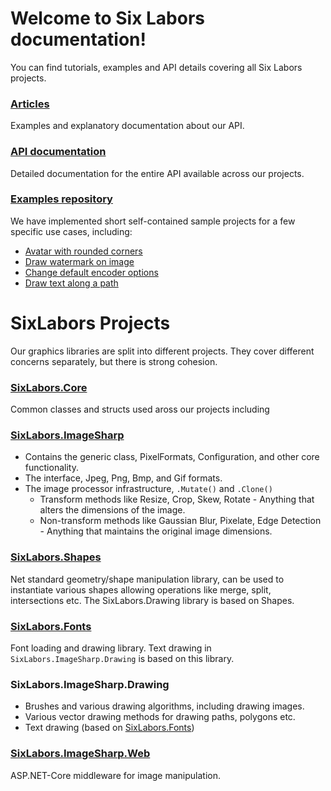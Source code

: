 # Welcome to Six Labors documentation!

You can find tutorials, examples and API details covering all Six Labors projects.

### [Articles](articles/intro.md)
Examples and explanatory documentation about our API.

### [API documentation](api/index.md)
Detailed documentation for the entire API available across our projects.

### [Examples repository](https://github.com/SixLabors/Samples)
We have implemented short self-contained sample projects for a few specific use cases, including:
- [Avatar with rounded corners](https://github.com/SixLabors/Samples/tree/master/ImageSharp/AvatarWithRoundedCorner)
- [Draw watermark on image](https://github.com/SixLabors/Samples/tree/master/ImageSharp/DrawWaterMarkOnImage)
- [Change default encoder options](https://github.com/SixLabors/Samples/tree/master/ImageSharp/ChangeDefaultEncoderOptions)
- [Draw text along a path](https://github.com/SixLabors/Samples/tree/master/ImageSharp/DrawingTextAlongAPath)

# SixLabors Projects
Our graphics libraries are split into different projects. They cover different concerns separately, but there is strong cohesion.

### [SixLabors.Core](https://github.com/SixLabors/Core)
Common classes and structs used aross our projects including [](xref:SixLabors.Primitives)

### [SixLabors.ImageSharp](https://github.com/SixLabors/ImageSharp)
- Contains the generic [](xref:SixLabirs.Image`1?displayProperty=name) class, PixelFormats, Configuration, and other core functionality.
- The [](xref:SixLabors.ImageSharp.Formats.IImageFormat?displayProperty=name) interface, Jpeg, Png, Bmp, and Gif formats.
- The image processor infrastructure, `.Mutate()` and `.Clone()`
  - Transform methods like Resize, Crop, Skew, Rotate - Anything that alters the dimensions of the image.
  - Non-transform methods like Gaussian Blur, Pixelate, Edge Detection - Anything that maintains the original image dimensions.

### [SixLabors.Shapes](https://github.com/SixLabors/Shapes)
Net standard geometry/shape manipulation library, can be used to instantiate various shapes allowing operations like merge, split, intersections etc.
The SixLabors.Drawing library is based on Shapes.

### [SixLabors.Fonts](https://github.com/SixLabors/Fonts)
Font loading and drawing library. Text drawing in `SixLabors.ImageSharp.Drawing` is based on this library.

### SixLabors.ImageSharp.Drawing
- Brushes and various drawing algorithms, including drawing images.
- Various vector drawing methods for drawing paths, polygons etc.
- Text drawing (based on [SixLabors.Fonts](https://github.com/SixLabors/Fonts))

### [SixLabors.ImageSharp.Web](https://github.com/SixLabors/ImageSharp.Web)
ASP.NET-Core middleware for image manipulation.
